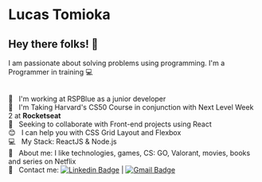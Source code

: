 # Lucas Tomioka

## Hey there folks! 👋
I am passionate about solving problems using programming.
I'm a Programmer in training :computer:

 <br/> :office:         &nbsp; I'm working at RSPBlue as a junior developer
 <br/> :rocket:         &nbsp; I'm Taking Harvard's CS50 Course in conjunction with Next Level Week 2 at **Rocketseat**
 <br/> :purple_heart:   &nbsp; Seeking to collaborate with Front-end projects using React
 <br/> :blush:          &nbsp; I can help you with CSS Grid Layout and Flexbox
 <br/> :computer:       &nbsp; My Stack: ReactJS & Node.js
 <br/> :speech_balloon: &nbsp; About me: I like technologies, games, CS: GO, Valorant, movies, books and series on Netflix
 <br/> :email:          &nbsp; Contact me: [![Linkedin Badge](https://img.shields.io/badge/-LucasTomioka-blue?style=flat-square&logo=Linkedin&logoColor=white&link=https://www.linkedin.com/in/lucas-tomioka-048772157//)](https://www.linkedin.com/in/lucas-tomioka-048772157/) 
| 
[![Gmail Badge](https://img.shields.io/badge/-lucastomioka1910@gmail.com-c14438?style=flat-square&logo=Gmail&logoColor=white&link=mailto:lucastomioka1910@gmail.com)](mailto:lucastomioka1910@gmail.com)
